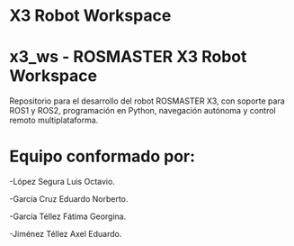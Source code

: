 # X3 Robot Workspace
# x3_ws - ROSMASTER X3 Robot Workspace
Repositorio para el desarrollo del robot ROSMASTER X3, con soporte para ROS1 y ROS2, programación en Python, navegación autónoma y control remoto multiplataforma.
# Equipo conformado por:
 -López	Segura	Luis Octavio.
 
 -García	Cruz	Eduardo Norberto.
 
 -García	Téllez	Fátima Georgina.
 
 -Jiménez	Téllez	Axel Eduardo.
